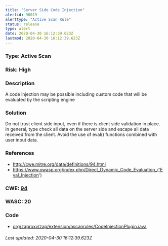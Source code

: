 ```yaml
---
title: "Server Side Code Injection"
alertid: 90019
alerttype: "Active Scan Rule"
status: release
type: alert
date: 2020-04-30 16:12:39.623Z
lastmod: 2020-04-30 16:12:39.623Z
---
```

### Type: Active Scan

### Risk: High

### Description

A code injection may be possible including custom code that will be evaluated by the scripting engine

### Solution

Do not trust client side input, even if there is client side validation in place.
In general, type check all data on the server side and escape all data received from the client.
 Avoid the use of eval() functions combined with user input data.

### References

* http://cwe.mitre.org/data/definitions/94.html
* https://www.owasp.org/index.php/Direct_Dynamic_Code_Evaluation_('Eval_Injection')

### CWE: [94](https://cwe.mitre.org/data/definitions/94.html)

### WASC:  20

### Code

 * [org/zaproxy/zap/extension/ascanrules/CodeInjectionPlugin.java](https://github.com/zaproxy/zap-extensions/blob/master/addOns/ascanrules/src/main/java/org/zaproxy/zap/extension/ascanrules/CodeInjectionPlugin.java)

###### Last updated: 2020-04-30 16:12:39.623Z
